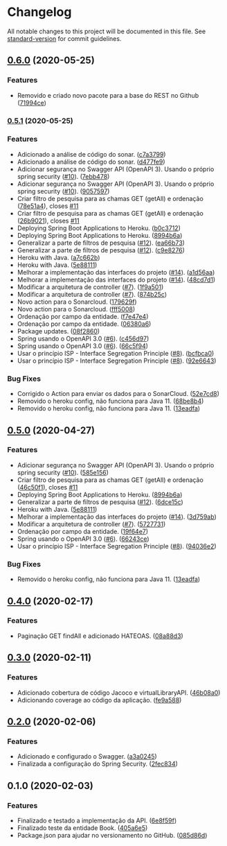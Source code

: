 # Changelog

All notable changes to this project will be documented in this file. See [standard-version](https://github.com/conventional-changelog/standard-version) for commit guidelines.

## [0.6.0](https://github.com/danielso2007/virtualLibraryAPI/compare/v0.5.1...v0.6.0) (2020-05-25)


### Features

* Removido e criado novo pacote para a base do REST no Github ([71994ce](https://github.com/danielso2007/virtualLibraryAPI/commit/71994ce6e8440b0b9395baf1c9b864bc3dd9e804))

### [0.5.1](https://github.com/danielso2007/virtualLibraryAPI/compare/v0.4.0...v0.5.1) (2020-05-25)


### Features

* Adicionado a análise de código do sonar. ([c7a3799](https://github.com/danielso2007/virtualLibraryAPI/commit/c7a379978495ff267ced90e9d88ba411703f9863))
* Adicionado a análise de código do sonar. ([d477fe9](https://github.com/danielso2007/virtualLibraryAPI/commit/d477fe9c46a08954e64ee49e638b9623624c0454))
* Adicionar segurança no Swagger API (OpenAPI 3). Usando o próprio spring security ([#10](https://github.com/danielso2007/virtualLibraryAPI/issues/10)). ([7ebb478](https://github.com/danielso2007/virtualLibraryAPI/commit/7ebb478d7b68ee50dd3154050be3f553443059f8))
* Adicionar segurança no Swagger API (OpenAPI 3). Usando o próprio spring security ([#10](https://github.com/danielso2007/virtualLibraryAPI/issues/10)). ([9057597](https://github.com/danielso2007/virtualLibraryAPI/commit/905759732348f9d0f88a7034497955b23f31cb01))
* Criar filtro de pesquisa para as chamas GET (getAll) e ordenação ([78e51a4](https://github.com/danielso2007/virtualLibraryAPI/commit/78e51a454335ffa10c5d62a68136ce9897f56594)), closes [#11](https://github.com/danielso2007/virtualLibraryAPI/issues/11)
* Criar filtro de pesquisa para as chamas GET (getAll) e ordenação ([26b9021](https://github.com/danielso2007/virtualLibraryAPI/commit/26b9021764fa12412704d25e351c0e0d4be2463e)), closes [#11](https://github.com/danielso2007/virtualLibraryAPI/issues/11)
* Deploying Spring Boot Applications to Heroku. ([b0c3712](https://github.com/danielso2007/virtualLibraryAPI/commit/b0c3712d831156047add0232e4c96ce966f9879c))
* Deploying Spring Boot Applications to Heroku. ([8994b6a](https://github.com/danielso2007/virtualLibraryAPI/commit/8994b6a4dca2bb158daf7c21ed6eefcafb84ddf3))
* Generalizar a parte de filtros de pesquisa ([#12](https://github.com/danielso2007/virtualLibraryAPI/issues/12)). ([ea66b73](https://github.com/danielso2007/virtualLibraryAPI/commit/ea66b73222665665eaf2dd689581cdd92977a796))
* Generalizar a parte de filtros de pesquisa ([#12](https://github.com/danielso2007/virtualLibraryAPI/issues/12)). ([c9e8276](https://github.com/danielso2007/virtualLibraryAPI/commit/c9e8276fc68a76c74e5f350078b956df4d192f05))
* Heroku with Java. ([a7c662b](https://github.com/danielso2007/virtualLibraryAPI/commit/a7c662b78101f39cbe8b0156fe3083930da58882))
* Heroku with Java. ([5e88111](https://github.com/danielso2007/virtualLibraryAPI/commit/5e881113665e66e631aa03d493f97cfe34c74403))
* Melhorar a implementação das interfaces do projeto ([#14](https://github.com/danielso2007/virtualLibraryAPI/issues/14)). ([a1d56aa](https://github.com/danielso2007/virtualLibraryAPI/commit/a1d56aabded0d5f634be5e848f7c8a174d0952fc))
* Melhorar a implementação das interfaces do projeto ([#14](https://github.com/danielso2007/virtualLibraryAPI/issues/14)). ([48cd7d1](https://github.com/danielso2007/virtualLibraryAPI/commit/48cd7d1896bb4e3a23e7945f137f6ceba81e7fbf))
* Modificar a arquitetura de controller ([#7](https://github.com/danielso2007/virtualLibraryAPI/issues/7)). ([1f9a501](https://github.com/danielso2007/virtualLibraryAPI/commit/1f9a501ecc1ac6379a9df30842b27b703eb6b14d))
* Modificar a arquitetura de controller ([#7](https://github.com/danielso2007/virtualLibraryAPI/issues/7)). ([874b25c](https://github.com/danielso2007/virtualLibraryAPI/commit/874b25c0b1753c61e09ba9498348b95576a0b6d5))
* Novo action para o Sonarcloud. ([179629f](https://github.com/danielso2007/virtualLibraryAPI/commit/179629fe2ed6689b717ca7bec3ec4ac148d15da6))
* Novo action para o Sonarcloud. ([fff5008](https://github.com/danielso2007/virtualLibraryAPI/commit/fff5008de0ee23bca770b81d0bbfb15fc8d1a608))
* Ordenação por campo da entidade. ([f7e47e4](https://github.com/danielso2007/virtualLibraryAPI/commit/f7e47e48481d131c935d1e72df924541d3fe821b))
* Ordenação por campo da entidade. ([06380a6](https://github.com/danielso2007/virtualLibraryAPI/commit/06380a6d3747a0fc8f62ad0277d80f857c04330d))
* Package updates. ([08f2860](https://github.com/danielso2007/virtualLibraryAPI/commit/08f2860b5e1c42c506bbcf27d7115a938c9e8d35))
* Spring usando o OpenAPI 3.0 ([#6](https://github.com/danielso2007/virtualLibraryAPI/issues/6)). ([c456d97](https://github.com/danielso2007/virtualLibraryAPI/commit/c456d9730739819d38536593ca838b9039f104bd))
* Spring usando o OpenAPI 3.0 ([#6](https://github.com/danielso2007/virtualLibraryAPI/issues/6)). ([66c5f94](https://github.com/danielso2007/virtualLibraryAPI/commit/66c5f943ffb87e3141366b32e6817d8f32ead01c))
* Usar o princípio ISP - Interface Segregation Principle ([#8](https://github.com/danielso2007/virtualLibraryAPI/issues/8)). ([bcfbca0](https://github.com/danielso2007/virtualLibraryAPI/commit/bcfbca0d328f5e5cb7f8cd7ab9a2b16b0a9c023d))
* Usar o princípio ISP - Interface Segregation Principle ([#8](https://github.com/danielso2007/virtualLibraryAPI/issues/8)). ([92e6643](https://github.com/danielso2007/virtualLibraryAPI/commit/92e66436b760f009cc5daf79af13b69b613e06a1))


### Bug Fixes

* Corrigido o Action para enviar os dados para o SonarCloud. ([52e7cd8](https://github.com/danielso2007/virtualLibraryAPI/commit/52e7cd8aadebf4398de34bcc0455bc17e691546d))
* Removido o heroku config, não funciona para Java 11. ([68be8b4](https://github.com/danielso2007/virtualLibraryAPI/commit/68be8b4797d90b122ff38d26a01c556a4a6522f2))
* Removido o heroku config, não funciona para Java 11. ([13eadfa](https://github.com/danielso2007/virtualLibraryAPI/commit/13eadfa543687cfdb630f7b9d6bded56b8135f0d))

## [0.5.0](https://github.com/danielso2007/virtualLibraryAPI/compare/v0.4.0...v0.5.0) (2020-04-27)


### Features

* Adicionar segurança no Swagger API (OpenAPI 3). Usando o próprio spring security ([#10](https://github.com/danielso2007/virtualLibraryAPI/issues/10)). ([585e156](https://github.com/danielso2007/virtualLibraryAPI/commit/585e1563af970aa516390a95a3d1d0bb294b7230))
* Criar filtro de pesquisa para as chamas GET (getAll) e ordenação ([46c50f1](https://github.com/danielso2007/virtualLibraryAPI/commit/46c50f13b74fc3810410e900c6040670e3489a62)), closes [#11](https://github.com/danielso2007/virtualLibraryAPI/issues/11)
* Deploying Spring Boot Applications to Heroku. ([8994b6a](https://github.com/danielso2007/virtualLibraryAPI/commit/8994b6a4dca2bb158daf7c21ed6eefcafb84ddf3))
* Generalizar a parte de filtros de pesquisa ([#12](https://github.com/danielso2007/virtualLibraryAPI/issues/12)). ([6dce15c](https://github.com/danielso2007/virtualLibraryAPI/commit/6dce15c9f605a32bde2bdc209c95c4c959481abd))
* Heroku with Java. ([5e88111](https://github.com/danielso2007/virtualLibraryAPI/commit/5e881113665e66e631aa03d493f97cfe34c74403))
* Melhorar a implementação das interfaces do projeto ([#14](https://github.com/danielso2007/virtualLibraryAPI/issues/14)). ([3d759ab](https://github.com/danielso2007/virtualLibraryAPI/commit/3d759abfe9332dd5911df9cdad154e57977aa0a3))
* Modificar a arquitetura de controller ([#7](https://github.com/danielso2007/virtualLibraryAPI/issues/7)). ([5727731](https://github.com/danielso2007/virtualLibraryAPI/commit/57277311a285dccf59bdbf6f5c8ac021200045ed))
* Ordenação por campo da entidade. ([19f64e7](https://github.com/danielso2007/virtualLibraryAPI/commit/19f64e7bdcd92518373ef5e442f0999b8125bbba))
* Spring usando o OpenAPI 3.0 ([#6](https://github.com/danielso2007/virtualLibraryAPI/issues/6)). ([66243ce](https://github.com/danielso2007/virtualLibraryAPI/commit/66243ce892988e59e8779922b6cc10216b9b8652))
* Usar o princípio ISP - Interface Segregation Principle ([#8](https://github.com/danielso2007/virtualLibraryAPI/issues/8)). ([94036e2](https://github.com/danielso2007/virtualLibraryAPI/commit/94036e2497a4f24c5a5ac889e7d355d0884b678b))


### Bug Fixes

* Removido o heroku config, não funciona para Java 11. ([13eadfa](https://github.com/danielso2007/virtualLibraryAPI/commit/13eadfa543687cfdb630f7b9d6bded56b8135f0d))

## [0.4.0](https://github.com/danielso2007/virtualLibraryAPI/compare/v0.3.0...v0.4.0) (2020-02-17)


### Features

* Paginação GET findAll e adicionado HATEOAS. ([08a88d3](https://github.com/danielso2007/virtualLibraryAPI/commit/08a88d3d2a63ef17d2e118d588da1a17357e9cde))

## [0.3.0](https://github.com/danielso2007/virtualLibraryAPI/compare/v0.2.0...v0.3.0) (2020-02-11)


### Features

* Adicionado cobertura de código Jacoco e virtualLibraryAPI. ([46b08a0](https://github.com/danielso2007/virtualLibraryAPI/commit/46b08a0888bad47d3ff36adb5274d4b88b5dd36c))
* Adicionando coverage ao código da aplicação. ([fe9a588](https://github.com/danielso2007/virtualLibraryAPI/commit/fe9a588333af13ac1ded963e878738a647ab645d))

## [0.2.0](https://github.com/danielso2007/virtualLibraryAPI/compare/v0.1.0...v0.2.0) (2020-02-06)


### Features

* Adicionado e configurado o Swagger. ([a3a0245](https://github.com/danielso2007/virtualLibraryAPI/commit/a3a024596cad051c9363f49f3d97f0360aaec709))
* Finalizada a configuração do Spring Security. ([2fec834](https://github.com/danielso2007/virtualLibraryAPI/commit/2fec834c5b986886b870f66c8b5086c886355c86))

## 0.1.0 (2020-02-03)


### Features

* Finalizado e testado a implementação da API. ([6e8f59f](https://github.com/danielso2007/virtualLibraryAPI/commit/6e8f59fcefe0206dc80b528a9a5db8da00f659b3))
* Finalizado teste da entidade Book. ([405a6e5](https://github.com/danielso2007/virtualLibraryAPI/commit/405a6e54d25dfd3b9df97c83a3a2a04a04c2f451))
* Package.json para ajudar no versionamento no GitHub. ([085d86d](https://github.com/danielso2007/virtualLibraryAPI/commit/085d86d16dda0b12e6dcc96407b2583fb0b026dd))
